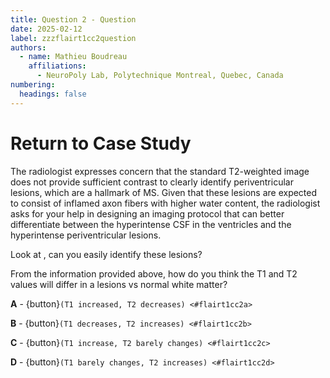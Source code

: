 ```yaml
---
title: Question 2 - Question
date: 2025-02-12
label: zzzflairt1cc2question
authors:
  - name: Mathieu Boudreau
    affiliations:
      - NeuroPoly Lab, Polytechnique Montreal, Quebec, Canada
numbering:
  headings: false
---
```


# Return to Case Study

The radiologist expresses concern that the standard T2-weighted image does not provide sufficient contrast to clearly identify periventricular lesions, which are a hallmark of MS. Given that these lesions are expected to consist of inflamed axon fibers with higher water content, the radiologist asks for your help in designing an imaging protocol that can better differentiate between the hyperintense CSF in the ventricles and the hyperintense periventricular lesions.

Look at [](#flairPlot1), can you easily identify these lesions?

From the information provided above, how do you think the T1 and T2 values will differ in a lesions vs normal white matter?

**A** - {button}`(T1 increased, T2 decreases) <#flairt1cc2a>`

**B** - {button}`(T1 decreases, T2 increases) <#flairt1cc2b>`

**C** - {button}`(T1 increase, T2 barely changes) <#flairt1cc2c>`

**D** - {button}`(T1 barely changes, T2 increases) <#flairt1cc2d>`
